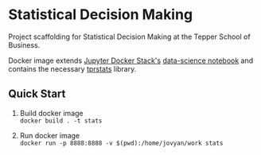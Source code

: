 # Statistical Decision Making 

Project scaffolding for Statistical Decision Making at the Tepper School of Business.

Docker image extends [Jupyter Docker Stack's](https://jupyter-docker-stacks.readthedocs.io/en/latest/) [data-science notebook](https://github.com/jupyter/docker-stacks/tree/master/datascience-notebook) and contains the necessary [tprstats](https://github.com/dnepple/tprstats) library. 

## Quick Start
1. Build docker image  
``` docker build . -t stats ```

2. Run docker image  
``` docker run -p 8888:8888 -v $(pwd):/home/jovyan/work stats ```